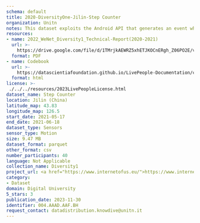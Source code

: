 ```yaml
---
schema: default
title: 2020-DiversityOne-Jilin-Step Counter
organization: Unitn
notes: This dataset exploits the Android API that generates an event when a step is detected. The step counter sensor is used to get the total number of steps taken by the user since the last reboot (power on) of the phone. It is part of Wenet Diversity 1 data collection, which contains data about the everyday life activities of students coming from 8 different universities located in China, Denmark, India, Italy, Mexico, Mongolia, Paraguay and UK. The data were collected via questionnaires, data coming from 27 smartphone sensors associated to thousand self-reported annotations over a period of 4 weeks.
resources:
- name: 2022_WeNet_Diversity1_Technical-Report(2020-2021)
  url: >-
    https://drive.google.com/file/d/1TMrjkAEWRZ5xhETJKOCnERgh_Z06PO2E/view?usp=drive_link
  format: PDF
- name: Codebook
  url: >-
    https://datascientiafoundation.github.io/LivePeople-Documentation/codebooks/2020_DV1_Jilin_stepcounter.html
  format: html
license: >-
 ./../../resources/2023LivePeopleLicense.html
dataset_name: Step Counter
location: Jilin (China)
latitude_map: 43.83
longitude_map: 126.5
start_date: 2021-05-17
end_date: 2021-06-18
dataset_type: Sensors
sensor_type: Motion
size: 9.47 MB
dataset_format: parquet
other_format: csv
number_participants: 40
language: Not Applicable
collection_name: Diversity1
project_url: <a href="https://www.internetofus.eu/">https://www.internetofus.eu/</a>
category:
- Dataset
domain: Digital University
5_stars: 3
publication_date: 2023-11-30
identifier: 004.AAAD.AAF.BH
request_contact: datadistribution.knowdive@unitn.it
---
```



